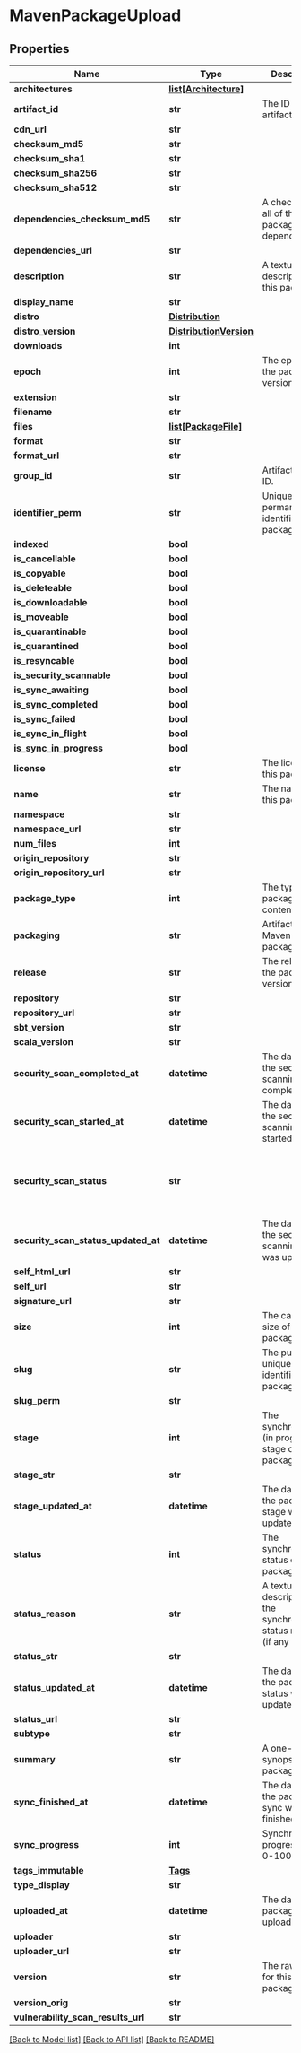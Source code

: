 # MavenPackageUpload

## Properties
Name | Type | Description | Notes
------------ | ------------- | ------------- | -------------
**architectures** | [**list[Architecture]**](Architecture.md) |  | [optional] 
**artifact_id** | **str** | The ID of the artifact. | [optional] 
**cdn_url** | **str** |  | [optional] 
**checksum_md5** | **str** |  | [optional] 
**checksum_sha1** | **str** |  | [optional] 
**checksum_sha256** | **str** |  | [optional] 
**checksum_sha512** | **str** |  | [optional] 
**dependencies_checksum_md5** | **str** | A checksum of all of the package&#39;s dependencies. | [optional] 
**dependencies_url** | **str** |  | [optional] 
**description** | **str** | A textual description of this package. | [optional] 
**display_name** | **str** |  | [optional] 
**distro** | [**Distribution**](Distribution.md) |  | [optional] 
**distro_version** | [**DistributionVersion**](DistributionVersion.md) |  | [optional] 
**downloads** | **int** |  | [optional] 
**epoch** | **int** | The epoch of the package version (if any). | [optional] 
**extension** | **str** |  | [optional] 
**filename** | **str** |  | [optional] 
**files** | [**list[PackageFile]**](PackageFile.md) |  | [optional] 
**format** | **str** |  | [optional] 
**format_url** | **str** |  | [optional] 
**group_id** | **str** | Artifact&#39;s group ID. | [optional] 
**identifier_perm** | **str** | Unique and permanent identifier for the package. | [optional] 
**indexed** | **bool** |  | [optional] 
**is_cancellable** | **bool** |  | [optional] 
**is_copyable** | **bool** |  | [optional] 
**is_deleteable** | **bool** |  | [optional] 
**is_downloadable** | **bool** |  | [optional] 
**is_moveable** | **bool** |  | [optional] 
**is_quarantinable** | **bool** |  | [optional] 
**is_quarantined** | **bool** |  | [optional] 
**is_resyncable** | **bool** |  | [optional] 
**is_security_scannable** | **bool** |  | [optional] 
**is_sync_awaiting** | **bool** |  | [optional] 
**is_sync_completed** | **bool** |  | [optional] 
**is_sync_failed** | **bool** |  | [optional] 
**is_sync_in_flight** | **bool** |  | [optional] 
**is_sync_in_progress** | **bool** |  | [optional] 
**license** | **str** | The license of this package. | [optional] 
**name** | **str** | The name of this package. | [optional] 
**namespace** | **str** |  | [optional] 
**namespace_url** | **str** |  | [optional] 
**num_files** | **int** |  | [optional] 
**origin_repository** | **str** |  | [optional] 
**origin_repository_url** | **str** |  | [optional] 
**package_type** | **int** | The type of package contents. | [optional] 
**packaging** | **str** | Artifact&#39;s Maven packaging type. | [optional] 
**release** | **str** | The release of the package version (if any). | [optional] 
**repository** | **str** |  | [optional] 
**repository_url** | **str** |  | [optional] 
**sbt_version** | **str** |  | [optional] 
**scala_version** | **str** |  | [optional] 
**security_scan_completed_at** | **datetime** | The datetime the security scanning was completed. | [optional] 
**security_scan_started_at** | **datetime** | The datetime the security scanning was started. | [optional] 
**security_scan_status** | **str** |  | [optional] [default to 'Awaiting Security Scan']
**security_scan_status_updated_at** | **datetime** | The datetime the security scanning status was updated. | [optional] 
**self_html_url** | **str** |  | [optional] 
**self_url** | **str** |  | [optional] 
**signature_url** | **str** |  | [optional] 
**size** | **int** | The calculated size of the package. | [optional] 
**slug** | **str** | The public unique identifier for the package. | [optional] 
**slug_perm** | **str** |  | [optional] 
**stage** | **int** | The synchronisation (in progress) stage of the package. | [optional] 
**stage_str** | **str** |  | [optional] 
**stage_updated_at** | **datetime** | The datetime the package stage was updated at. | [optional] 
**status** | **int** | The synchronisation status of the package. | [optional] 
**status_reason** | **str** | A textual description for the synchronous status reason (if any | [optional] 
**status_str** | **str** |  | [optional] 
**status_updated_at** | **datetime** | The datetime the package status was updated at. | [optional] 
**status_url** | **str** |  | [optional] 
**subtype** | **str** |  | [optional] 
**summary** | **str** | A one-liner synopsis of this package. | [optional] 
**sync_finished_at** | **datetime** | The datetime the package sync was finished at. | [optional] 
**sync_progress** | **int** | Synchronisation progress (from 0-100) | [optional] 
**tags_immutable** | [**Tags**](Tags.md) |  | [optional] 
**type_display** | **str** |  | [optional] 
**uploaded_at** | **datetime** | The date this package was uploaded. | [optional] 
**uploader** | **str** |  | [optional] 
**uploader_url** | **str** |  | [optional] 
**version** | **str** | The raw version for this package. | [optional] 
**version_orig** | **str** |  | [optional] 
**vulnerability_scan_results_url** | **str** |  | [optional] 

[[Back to Model list]](../README.md#documentation-for-models) [[Back to API list]](../README.md#documentation-for-api-endpoints) [[Back to README]](../README.md)



